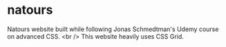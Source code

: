 # natours
Natours website built while following Jonas Schmedtman's Udemy course on advanced CSS. &lt;br /> This website heavily uses CSS Grid.
